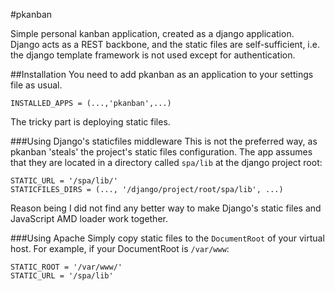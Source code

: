#pkanban

Simple personal kanban application, created as a django application. Django acts as
a REST backbone, and the static files are self-sufficient, i.e. the django template
framework is not used except for authentication.

##Installation
You need to add pkanban as an application to your settings file as usual.

    INSTALLED_APPS = (...,'pkanban',...)

The tricky part is deploying static files.

###Using Django's staticfiles middleware
This is not the preferred way, as pkanban 'steals' the project's static files
configuration. The app assumes that they are located in a directory called
`spa/lib` at the django project root:

    STATIC_URL = '/spa/lib/'
    STATICFILES_DIRS = (..., '/django/project/root/spa/lib', ...)

Reason being I did not find any better way to make Django's static files
and JavaScript AMD loader work together.

###Using Apache
Simply copy static files to the `DocumentRoot` of your virtual host. For example,
if your DocumentRoot is `/var/www`:

    STATIC_ROOT = '/var/www/'
    STATIC_URL = '/spa/lib'


